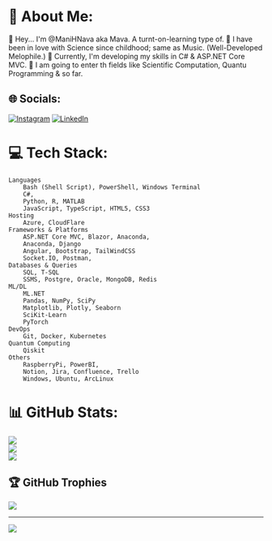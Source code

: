 # 💫 About Me:
🔭 Hey... I'm @ManiHNava aka Mava. A turnt-on-learning type of.
🤝 I have been in love with Science since childhood; same as Music. (Well-Developed Melophile.)
🌱 Currently, I'm developing my skills in C# & ASP.NET Core MVC.
💬 I am going to enter th fields like Scientific Computation, Quantu Programming & so far.


## 🌐 Socials:
[![Instagram](https://img.shields.io/badge/Instagram-%23E4405F.svg?logo=Instagram&logoColor=white)](https://instagram.com/Mani.H.Nava) [![LinkedIn](https://img.shields.io/badge/LinkedIn-%230077B5.svg?logo=linkedin&logoColor=white)](https://linkedin.com/in/mani-habibi-nava-259542263)

# 💻 Tech Stack:
	Languages
		Bash (Shell Script), PowerShell, Windows Terminal 
		C#, 
		Python, R, MATLAB
		JavaScript, TypeScript, HTML5, CSS3
	Hosting
		Azure, CloudFlare
	Frameworks & Platforms
		ASP.NET Core MVC, Blazor, Anaconda, 
		Anaconda, Django
		Angular, Bootstrap, TailWindCSS
		Socket.IO, Postman,
	Databases & Queries
		SQL, T-SQL
		SSMS, Postgre, Oracle, MongoDB, Redis
	ML/DL
		ML.NET
		Pandas, NumPy, SciPy
		Matplotlib, Plotly, Seaborn
		SciKit-Learn
		PyTorch
	DevOps
		Git, Docker, Kubernetes
	Quantum Computing
		Qiskit
	Others
		RaspberryPi, PowerBI,
		Notion, Jira, Confluence, Trello
		Windows, Ubuntu, ArcLinux


# 📊 GitHub Stats:
![](https://github-readme-stats.vercel.app/api?username=ManiHNava&theme=dracula&hide_border=false&include_all_commits=true&count_private=true)<br/>
![](https://github-readme-streak-stats.herokuapp.com/?user=ManiHNava&theme=dracula&hide_border=false)<br/>
![](https://github-readme-stats.vercel.app/api/top-langs/?username=ManiHNava&theme=dracula&hide_border=false&include_all_commits=true&count_private=true&layout=compact)

## 🏆 GitHub Trophies
![](https://github-profile-trophy.vercel.app/?username=ManiHNava&theme=radical&no-frame=false&no-bg=true&margin-w=4)

---
[![](https://visitcount.itsvg.in/api?id=ManiHNava&icon=0&color=4)](https://visitcount.itsvg.in)

<!-- Proudly created with GPRM ( https://gprm.itsvg.in ) -->
